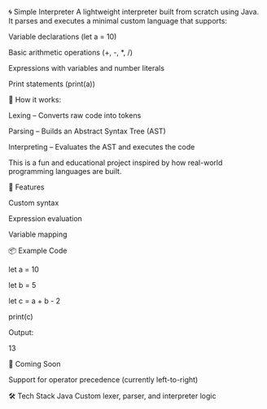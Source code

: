 🌀 Simple Interpreter
A lightweight interpreter built from scratch using Java. It parses and executes a minimal custom language that supports:

Variable declarations (let a = 10)

Basic arithmetic operations (+, -, *, /)

Expressions with variables and number literals

Print statements (print(a))

🧠 How it works:

Lexing – Converts raw code into tokens

Parsing – Builds an Abstract Syntax Tree (AST)

Interpreting – Evaluates the AST and executes the code

This is a fun and educational project inspired by how real-world programming languages are built.

🔧 Features

Custom syntax

Expression evaluation

Variable mapping

📦 Example Code

let a = 10

let b = 5

let c = a + b - 2

print(c)


Output:

13

🚧 Coming Soon

Support for operator precedence (currently left-to-right)

🛠 Tech Stack
Java
Custom lexer, parser, and interpreter logic
